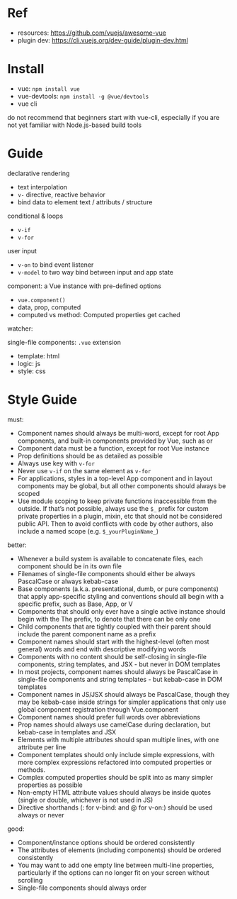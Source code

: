 # Ref
- resources: <https://github.com/vuejs/awesome-vue>
- plugin dev: <https://cli.vuejs.org/dev-guide/plugin-dev.html>

# Install
- vue: `npm install vue`
- vue-devtools: `npm install -g @vue/devtools`
- vue cli

do not recommend that beginners start with vue-cli, especially if you are not yet familiar with Node.js-based build tools

# Guide

declarative rendering
- text interpolation
- `v-` directive, reactive behavior
- bind data to element text / attributs / structure

conditional & loops
- `v-if`
- `v-for`

user input
- `v-on` to bind event listener
- `v-model` to two way bind between input and app state

component: a Vue instance with pre-defined options
- `vue.component()`
- data, prop, computed
- computed vs method: Computed properties get cached

watcher:

single-file components: `.vue` extension
- template: html
- logic: js
- style: css

# Style Guide
must:

- Component names should always be multi-word, except for root App components, and built-in components provided by Vue, such as <transition> or <component>
- Component data must be a function, except for root Vue instance
- Prop definitions should be as detailed as possible
- Always use key with `v-for`
- Never use `v-if` on the same element as `v-for`
- For applications, styles in a top-level App component and in layout components may be global, but all other components should always be scoped
- Use module scoping to keep private functions inaccessible from the outside. If that’s not possible, always use the `$_` prefix for custom private properties in a plugin, mixin, etc that should not be considered public API. Then to avoid conflicts with code by other authors, also include a named scope (e.g. `$_yourPluginName_`)

better:

- Whenever a build system is available to concatenate files, each component should be in its own file
- Filenames of single-file components should either be always PascalCase or always kebab-case
- Base components (a.k.a. presentational, dumb, or pure components) that apply app-specific styling and conventions should all begin with a specific prefix, such as Base, App, or V
- Components that should only ever have a single active instance should begin with the The prefix, to denote that there can be only one
- Child components that are tightly coupled with their parent should include the parent component name as a prefix
- Component names should start with the highest-level (often most general) words and end with descriptive modifying words
- Components with no content should be self-closing in single-file components, string templates, and JSX - but never in DOM templates
- In most projects, component names should always be PascalCase in single-file components and string templates - but kebab-case in DOM templates
- Component names in JS/JSX should always be PascalCase, though they may be kebab-case inside strings for simpler applications that only use global component registration through Vue.component
- Component names should prefer full words over abbreviations
- Prop names should always use camelCase during declaration, but kebab-case in templates and JSX
- Elements with multiple attributes should span multiple lines, with one attribute per line
- Component templates should only include simple expressions, with more complex expressions refactored into computed properties or methods.
- Complex computed properties should be split into as many simpler properties as possible
- Non-empty HTML attribute values should always be inside quotes (single or double, whichever is not used in JS)
- Directive shorthands (: for v-bind: and @ for v-on:) should be used always or never

good:

- Component/instance options should be ordered consistently
- The attributes of elements (including components) should be ordered consistently
- You may want to add one empty line between multi-line properties, particularly if the options can no longer fit on your screen without scrolling
- Single-file components should always order <script>, <template>, and <style> tags consistently, with <style> last, because at least one of the other two is always necessary

# Best practice
- NEVER manipulate the DOM
- A property should NEVER be modified from inside a component

# `Vue` instance

Vue application consists of a root Vue instance created with new Vue, optionally organized into a tree of nested, reusable components

all Vue components are also Vue instances, and so accept the same options object (except for a few root-specific options), exception the use of `Object.freeze()`

properties in data are only reactive if they existed when the instance was created

properties
- data

lifecycle hooks
- beforeCreate, created
- beforeMount, mounted
- beforeUpdate, updated
- beforeDestroy, destroyed

**Don’t use arrow functions on an options property or callback**

# Template Syntax

Under the hood, Vue compiles the templates into Virtual DOM render functions. you can also directly write render functions instead of templates

basic, text, mustache: `{{ msg }}`, can contain one single js expression
disable reactive: `v-once`
for html: `v-html`
for attributes: `v-bind`

directive: reactively apply side effects to the DOM when the value of its expression changes
arguments:
    - denoted by a colon after the directive name, like `href` in `v-bind:href`
    - dynamic: wrapping it with square brackets, like `v-bind:[attrName]`, if evaluated to null, will remove binding
modifier: postfixes denoted by a dot, like `.prevent` in `v-on:submit.prevent`, can be chained, order matters
two shorthands: `v-bind` -> `:`, `v-on` -> `@`

# Computed: for any complex logic

`computed: {}`

vs method: computed properties are cached based on their reactive dependencies

default to getter-only, but can specify setter

it is often a better idea to use a computed property rather than an imperative watch callback

# Watcher

```js
watch: {
  prop: function (oldValue, newValue) {}
}
```

or `vm.$watch` API

most useful when you want to perform asynchronous or expensive operations in response to changing data

# Class Binding

**NOTE**: `class` here mean only html class

array: `v-bind:class="[activeClass, errorClass]"`

inline object: `v-bind:class="{ active: isActive }"`

seperate object: `v-bind:class="classObject"`, so we can use computed property

condition:
- ternary: `v-bind:class="[isActive ? activeClass : '', errorClass]"`
- `:`: `v-bind:class="[{ active: isActive }, errorClass]"`

When you use the class attribute on a custom component, those classes will be added to the component’s root element. Existing classes on this element will not be overwritten

# Style Binding

Vue will automatically detect and add appropriate prefixes to the applied styles

inline object: `v-bind:style="{ color: activeColor, fontSize: fontSize + 'px' }"`

seperate object: `v-bind:style="styleObject"`, so we can use computed property

# Conditional Rendering

if:

`v-if`, `v-elseif`, `v-else`

use `v-if` on a `<template>` to toggle more than one element

Vue always try to re-use elements, use `key` to avoid this

show:

`v-show`

vs if:
- `v-show` only toggle `display` CSS property
- prefer `v-show` if you need to toggle something very often
- prefer `v-if` if the condition is unlikely to change at runtime

# List Rendering

`v-for`

integer: `v-for="n in 10"`

array:

- `="item in items"` or `="item of items"`
- `="(item, index) in items"` or `="(item, index) of items"`

object:

- `="value in object"`
- `="(value, name) in object"`
- `="(value, name, index) in object"`


default use `in-place patch` strategy.
provide a unique `key` attribute for each item to do `reuse and reorder` (recommended)

mutation methods is reactive

- `push()`
- `pop()`
- `shift()`
- `unshift()`
- `splice()`
- `sort()`
- `reverse()`

to make non-mutating method reactive, do replacement

- `filter()`
- `concat()`
- `slice()`

this also non-reactive, use `Vue.set()` or `splice` instead

- `vm.items[indexOfItem] = newValue`
- `vm.items.length = newLength`

for object, use `Vue.set()` or replacement with `Object.assign()`

in order to pass the iterated data into component, we should also use props

# Listening to Events

`v-on`

event modifiers:
- `.stop`
- `.prevent`
- `.capture`
- `.self`
- `.once`
- `.passive`

key mofifiers:
- key names: `.enter`, `.page-down`, ...
- mouse names: `.left`, `.right`, `.middle`
- `.exact`

# Form Input Bindings

`v-model`

essentially syntax sugar for updating data on user input events, plus special care for some edge cases

modifiers:
- `.lazy`
- `.number`
- `.trim`

# Component

reusable Vue instances with a name, accept the same options, except for root-specific options

a component’s data option must be a function

every component must have a single root element

pass data to child components with `props`:

```js
Vue.component('blog-post', {
  props: ['title'],
  template: '<h3>{{ title }}</h3>'
});
```

```html
<blog-post title="My journey with Vue"></blog-post>
<blog-post title="Blogging with Vue"></blog-post>
```

define & register globally: `Vue.component('component-name', {})`

use: `<component-name></component-name>`

use `$emit()` to
- listeng to child component events
- Using `v-model` on Components

`<slot>`, `v-slot`, `<template>`: see <https://vuejs.org/v2/guide/components-slots.html>

slot most useful when you are designing a reusable component that encapsulates data logic while allowing the consuming parent component to customize part of its layout. to see the power of slot, view libiray like  `Vue Virtual Scroller`, `Vue Promised`, and `Portal Vue`

use `is` to

- do Dynamic & Async Components
- avoid DOM nested element restriction

**Async Component**:

see <https://alexjover.com/blog/lazy-load-in-vue-using-webpack-s-code-splitting/>

vue:

```js
Vue.component('async-example', function (resolve, reject) {
  setTimeout(function () {
    // Pass the component definition to the resolve callback
    resolve({
      template: '<div>I am async!</div>'
    })
  }, 1000)
});
```

with webpack:

```js
// webpack code splitting with `require()`
Vue.component('async-webpack-example', function (resolve) {
  // This special require syntax will instruct Webpack to
  // automatically split your built code into bundles which
  // are loaded over Ajax requests.
  require(['./my-async-component'], resolve)
})

// or do global registration with `import()`
Vue.component(
  'async-webpack-example',
  // The `import` function returns a Promise.
  () => import('./my-async-component')
);

// or do local registration with `import()`
new Vue({
  // ...
  components: {
    'my-component': () => import('./my-async-component')
  }
});
```

# Mixins

a flexible way to distribute reusable functionalities for Vue components

# Custom Directives

`Vue.directive()`

# Render Function & JSX

`render` function: a closer-to-the-compiler alternative to templates

```js
render: function (createElement) {
  return createElement()
}
```

concepts:
- Virtual Node: what `render` function return, descriptions of real DOM Node, aka VNode
- Virtual DOM: the entire tree of VNodes, built by a tree of Vue components

`createElement` function:

```js
// @returns {VNode}
createElement(
  // {String | Object | Function}
  // An HTML tag name, component options, or async
  // function resolving to one of these. Required.
  'div',

  // {Object}
  // A data object corresponding to the attributes
  // you would use in a template. Optional.
  {
    // Same API as `v-bind:class`, accepting either
    // a string, object, or array of strings and objects.
    class: {
      foo: true,
      bar: false
    },
    // Same API as `v-bind:style`, accepting either
    // a string, object, or array of objects.
    style: {
      color: 'red',
      fontSize: '14px'
    },
    // Normal HTML attributes
    attrs: {
      id: 'foo'
    },
    // Component props
    props: {
      myProp: 'bar'
    },
    // DOM properties
    domProps: {
      innerHTML: 'baz'
    },
    // Event handlers are nested under `on`, though
    // modifiers such as in `v-on:keyup.enter` are not
    // supported. You'll have to manually check the
    // keyCode in the handler instead.
    on: {
      click: this.clickHandler
    },
    // For components only. Allows you to listen to
    // native events, rather than events emitted from
    // the component using `vm.$emit`.
    nativeOn: {
      click: this.nativeClickHandler
    },
    // Custom directives. Note that the `binding`'s
    // `oldValue` cannot be set, as Vue keeps track
    // of it for you.
    directives: [
      {
        name: 'my-custom-directive',
        value: '2',
        expression: '1 + 1',
        arg: 'foo',
        modifiers: {
          bar: true
        }
      }
    ],
    // Scoped slots in the form of
    // { name: props => VNode | Array<VNode> }
    scopedSlots: {
      default: props => createElement('span', props.text)
    },
    // The name of the slot, if this component is the
    // child of another component
    slot: 'name-of-slot',
    // Other special top-level properties
    key: 'myKey',
    ref: 'myRef',
    // If you are applying the same ref name to multiple
    // elements in the render function. This will make `$refs.myRef` become an
    // array
    refInFor: true
  },

  // {String | Array}
  // Children VNodes, built using `createElement()`,
  // or using strings to get 'text VNodes'. Optional.
  [
    'Some text comes first.',
    createElement('h1', 'A headline'),
    createElement(MyComponent, {
      props: {
        someProp: 'foobar'
      }
    })
  ]
);
```

aliasing `createElement` to `h` is a common convention

`JSX`: a Babel plugin to use JSX with Vue, getting us back to a syntax that’s closer to templates

```js
import AnchoredHeading from './AnchoredHeading.vue'

new Vue({
  el: '#demo',
  render: function (h) {
    return (
      <AnchoredHeading level={1}>
        <span>Hello</span> world!
      </AnchoredHeading>
    )
  }
})
```

# Plugins

add global-level functionality to Vue

# Filters

apply common text formatting

# Single File Components

`.vue`

# State Management

goal:
- record all state mutations happening to the store
- implement advanced debugging helpers

ways:
1. source of truth: debug night mare
2. the store pattern
3. flux architecture
4. vuex

# Server-Side Rendering (SSR)

knowlege requirements:
- client-side Vue development
- server-side Node.js development
- webpack

see <https://ssr.vuejs.org/>

# Reactivity in Depth

# API

## Config

`Vue.config`:
- `.silent`
- `.optionMergeStrategies`
- `.devtools`
- `.errorHandler`, related: sentry, bugsnap
- `.warnHandler`
- `.ignoredElements`
- `.keyCodes`: define custom key alias(es) for `v-on`
- `.performance`
- `.productionTip`

## Global

- `Vue.extendd()`: Create a “subclass” of the base Vue constructor
- `Vue.nextTick()`
- `Vue.set()`: Adds a property to a reactive object
- `Vue.delete()`: Delete a property on an object
- `Vue.directive()`: Register or retrieve a global directive
- `Vue.filter()`: Register or retrieve a global filter
- `Vue.component()`: Register or retrieve a global componen
- `Vue.use()`: Install a Vue.js plugin
- `Vue.mixin()`: Apply a mixin globally
- `Vue.compile`: Compiles a template string into a render function
- `Vue.observable()`: Make an object reactive

- `Vue.version`

## Options-Data

- `data` -> `vm.$data` -> `vm.a`: `_` or `$` prefixed data will not be proxied to `vm`
- `props`: accept data from the parent component
    + type: String|Number|Boolean|Array|Object|Date|Function|Symbol
    + default: any
    + required: Boolean
    + validator: Function
- `propsData`: Pass props to an instance during its creation
- `computed`: Computed properties to be mixed into the Vue instance
- `methods`: Methods to be mixed into the Vue instance
- `watch`: An object where keys are expressions to watch and values are the corresponding callbacks

## Options-DOM

- `el` -> `vm.$el`: existing DOM element to mount on
- `template`: the markup for the Vue instance
- `render`: alternative to `templates` to leverage the full programmatic power of JS
- `renderError`: render output when the default render function encounters an error

## Options-Hooks

- `beforeCreate`
- `created`
- `beforeMount`
- `mounted`
- `beforeUpdate`
- `updated`
- `activated`
- `deactivated`
- `beforeDestroy`
- `destroyed`
- `errorCaptured`

## Options-Assets

- `directives`: directives to be made available to the Vue instance
- `filters`: filters to be made available to the Vue instance
- `components`: components to be made available to the Vue instance

## Options-composition

- `parent` -> `this.$parent`: Specify the parent instance for the instance to be created
- `mixins`: accepts an array of mixin objects
- `extends`: declaratively extending another component
- `provide`/`inject`:  allow an ancestor component to serve as a dependency injector for all its descendants

## Options-Misc

- `name`
- `delimeters`: Change the plain text interpolation delimiters
- `functional`: Causes a component to be stateless
- `model`: customize the prop and event used when it’s used with v-model
- `inheritAttrs`:
- `comments`: preserve and render HTML comments found in templates

## Instance Properties

- `vm.$data`
- `vm.$props`
- `vm.$el`
- `vm.$options`
- `vm.$parent`
- `vm.$root`
- `vm.$children`
- `vm.$slots`
- `vm.$scopedSlots`
- `vm.$refs`: An object of DOM elements and component instances, registered with ref attributes
- `vm.$isServer`
- `vm.$attrs`
- `vm.$listeners`

## Instance Methods

Data:

- `vm.$watch()`
- `vm.$set()` -> `Vue.set`
- `vm.$delete()` -> `Vue.delete`

Events:

- `vm.$on()`
- `vm.$once()`
- `vm.$off()`
- `vm.$emit()`

Lifecycle:

- `vm.$mount()`
- `vm.$forceUpdate()`
- `vm.$nextTick()`
- `vm.$destroy()`

## Directives

- `v-text`
- `v-html`
- `v-show`
- `v-if`, `v-else-if`, `v-else`
- `v-for`
- `v-on`
- `v-bind`
- `v-model`
- `v-slot`
- `v-pre`: Skip compilation for this element and all its children
- `v-cloak`: used to hide un-compiled mustache bindings until the Vue instance is ready
- `v-once`

## Special Attributes

- `key`
- `ref`: register a reference to an element or a child component under parent component’s `$refs`
- `is`

## Built-In Components

- `<component>`: A “meta component” for rendering dynamic components
- `<transition>`: serve as transition effects for single element/component.
- `<transition-group>`: serve as transition effects for multiple elements/components
- `<keep-alive>`: caches the inactive component instances without destroying them
- `<slot>`: serve as content distribution outlets in component templates
